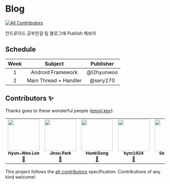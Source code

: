 # Blog
<!-- ALL-CONTRIBUTORS-BADGE:START - Do not remove or modify this section -->
[![All Contributors](https://img.shields.io/badge/all_contributors-5-orange.svg?style=flat-square)](#contributors-)
<!-- ALL-CONTRIBUTORS-BADGE:END -->

안드로이드 공부한걸 팀 블로그에 Publish 해보자

## Schedule

|Week|Subject|Publisher|
|:------:|:------:|:------:|
|1|Android Framework|@l2hyunwoo|
|2|Main Thread + Handler|@sery270|

## Contributors ✨

Thanks goes to these wonderful people ([emoji key](https://allcontributors.org/docs/en/emoji-key)):

<!-- ALL-CONTRIBUTORS-LIST:START - Do not remove or modify this section -->
<!-- prettier-ignore-start -->
<!-- markdownlint-disable -->
<table>
  <tr>
    <td align="center"><a href="http://velog.io/@l2hyunwoo"><img src="https://avatars.githubusercontent.com/u/54518925?v=4?s=100" width="100px;" alt=""/><br /><sub><b>Hyun-Woo Lee</b></sub></a><br /><a href="https://github.com/SOPTAndroidAdvancedStudy/Blog/commits?author=l2hyunwoo" title="Documentation">📖</a></td>
    <td align="center"><a href="http://antilog.tistory.com/"><img src="https://avatars.githubusercontent.com/u/45380072?v=4?s=100" width="100px;" alt=""/><br /><sub><b>Jinsu Park</b></sub></a><br /><a href="https://github.com/SOPTAndroidAdvancedStudy/Blog/commits?author=jinsu4755" title="Documentation">📖</a></td>
    <td align="center"><a href="http://hk73013124@gmail.com"><img src="https://avatars.githubusercontent.com/u/51434873?v=4?s=100" width="100px;" alt=""/><br /><sub><b>HunkiSong</b></sub></a><br /><a href="https://github.com/SOPTAndroidAdvancedStudy/Blog/commits?author=SSong-develop" title="Documentation">📖</a></td>
    <td align="center"><a href="https://github.com/kym1924"><img src="https://avatars.githubusercontent.com/u/63637706?v=4?s=100" width="100px;" alt=""/><br /><sub><b>kym1924</b></sub></a><br /><a href="https://github.com/SOPTAndroidAdvancedStudy/Blog/commits?author=kym1924" title="Documentation">📖</a></td>
    <td align="center"><a href="http://seranpark@devsisters.com"><img src="https://avatars.githubusercontent.com/u/59532818?v=4?s=100" width="100px;" alt=""/><br /><sub><b>Seran Park</b></sub></a><br /><a href="https://github.com/SOPTAndroidAdvancedStudy/Blog/commits?author=sery270" title="Documentation">📖</a></td>
  </tr>
</table>

<!-- markdownlint-restore -->
<!-- prettier-ignore-end -->

<!-- ALL-CONTRIBUTORS-LIST:END -->

This project follows the [all-contributors](https://github.com/all-contributors/all-contributors) specification. Contributions of any kind welcome!
